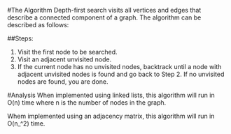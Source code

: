 #The Algorithm
Depth-first search visits all vertices and edges that describe a connected component of a graph. The algorithm can be described as follows:

##Steps:
1. Visit the first node to be searched.
2. Visit an adjacent unvisited node.
3. If the current node has no unvisited nodes, backtrack until a node with adjacent unvisited nodes is found and go back to Step 2. If no unvisited nodes are found, you are done.

#Analysis
When implemented using linked lists, this algorithm will run in O(n) time where n is the number of nodes in the graph.

Whem implemented using an adjacency matrix, this algorithm will run in O(n_^2) time.

